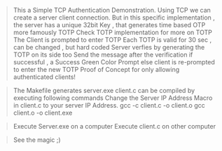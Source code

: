 >This a Simple TCP Authentication Demonstration.
>Using TCP we can create a server client connection.
>But in this specific implementation , the server has a unique 32bit Key , that generates time based OTP more famously TOTP
>Check TOTP implementation for more on TOTP
>The Client is prompted to enter TOTP
>Each TOTP is valid for 30 sec , can be changed , but hard coded
>Server verfies by generating the TOTP on its side too
>Send the message after the verification if successful , a Success Green Color Prompt else client is re-prompted to enter the new TOTP
>Proof of Concept for only allowing authenticated clients!

>The Makefile generates server.exe
>client.c can be compiled by executing following commands
>Change the Server IP Address Macro in client.c to your server IP Address.
gcc -c client.c -o client.o
gcc client.o -o client.exe

>Execute Server.exe on a computer 
>Execute client.c on other computer 

>See the magic ;)
